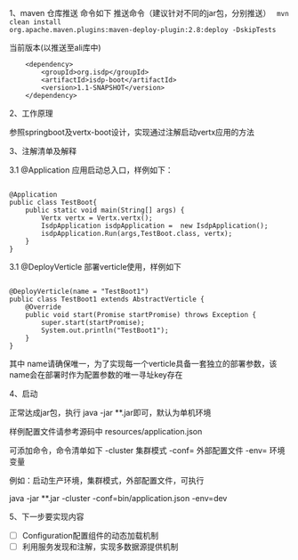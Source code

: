 1、maven 仓库推送 命令如下
推送命令（建议针对不同的jar包，分别推送）
<code>
mvn clean install org.apache.maven.plugins:maven-deploy-plugin:2.8:deploy -DskipTests
</code>

当前版本(以推送至ali库中)

        <dependency>
            <groupId>org.isdp</groupId>
            <artifactId>isdp-boot</artifactId>
            <version>1.1-SNAPSHOT</version>
        </dependency>

2、工作原理

参照springboot及vertx-boot设计，实现通过注解启动vertx应用的方法

3、注解清单及解释

3.1 
@Application 应用启动总入口，样例如下：

<code>
@Application
public class TestBoot{
    public static void main(String[] args) {
        Vertx vertx = Vertx.vertx();
        IsdpApplication isdpApplication =  new IsdpApplication();
        isdpApplication.Run(args,TestBoot.class, vertx);
    }
}
</code>

3.1
@DeployVerticle 部署verticle使用，样例如下

<code>
@DeployVerticle(name = "TestBoot1")
public class TestBoot1 extends AbstractVerticle {
    @Override
    public void start(Promise<Void> startPromise) throws Exception {
        super.start(startPromise);
        System.out.println("TestBoot1");
    }
}
</code>

其中 name请确保唯一，为了实现每一个verticle具备一套独立的部署参数，该name会在部署时作为配置参数的唯一寻址key存在


4、启动

正常达成jar包，执行 java -jar **.jar即可，默认为单机环境

样例配置文件请参考源码中 resources/application.json

可添加命令，命令清单如下
-cluster 集群模式
-conf= 外部配置文件
-env= 环境变量

例如：启动生产环境，集群模式，外部配置文件，可执行


java -jar **.jar -cluster -conf=bin/application.json -env=dev

5、下一步要实现内容

- [ ]  Configuration配置组件的动态加载机制
- [ ]  利用服务发现和注解，实现多数据源提供机制